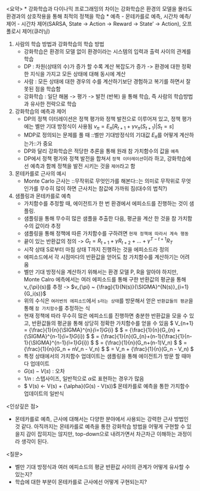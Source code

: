 <요약>
	* 강화학습과 다이나믹 프로그래밍의 차이는 강화학습은 환경의 모델을 몰라도 환경과의 상호작용을 통해 최적의 정책을 학습
	* 예측 - 몬테카를로 예측, 시간차 예측/ 제어 - 시간차 제어(SARSA, State -> Action -> Reward -> State’ -> Action), 오프폴로시 제어(큐러닝)
1. 사람의 학습 방법과 강화학습의 학습 방법
	* 강화학습은 환경의 모델 없이 환경이라는 시스템의 입력과 출력 사이의 관계를 학습
	* DP : 차원(상태의 수)가 증가 할 수록 계산 복잡도가 증가
		-> 환경에 대한 정확한 지식을 가지고 모든 상태에 대해 동시에 계산
	* 사람 : 모든 상태에 대한 경우의 수를 계산하기보단 경험하고 복기를 하면서 잘못된 점을 학습함
	* 강화학습 : 일단 해봄 -> 평가 -> 발전 (반복) 을 통해 학습, 즉 사람의 학습방법과 유사한 전략으로 학습
2. 강화학습의 예측과 제어
	* DP의 정책 이터레이션은 정책 평가와 정책 발전으로 이루어져 있고, 정책 평가에는 벨만 기대 방정식이 사용됨
		$v_{\pi} = E_{\pi}[R_{t+1} + {\gamma}v_{\pi}(S_{t+1})|S_{t} = s]$
	* MDP로 정의되는 문제를 풀 때 ::벨만 기대방정식의 기대값 $E_{\pi}$를 어떻게 계산하는가::가 중요
	* DP와 달리 강화학습은 적당한 추론을 통해 원래 참 가치함수의 값을 `예측`
	* DP에서 정책 평가와 정책 발전을 합쳐서 `정책 이터레이션`이라 하고, 강화학습에선 예측과 함께 정책을 발전 시키는 것을 `제어`라고 함
3. 몬테카를로 근사의 예시
	* Monte Carlo 근사는 ::무작위로 무엇인가를 해본다::는 의미로 무작위로 무엇인가를 무수히 많이 하면 근사치는 참값에 가까워 짐(대수의 법칙?)
4. 샘플링과 몬테카를로 예측
	* 가치함수를 추정할 때, 에이전트가 한 번 환경에서 에피소드를 진행하는 것이 샘플링.
	* 샘플링을 통해 무수히 많은 샘플을 추출한 다음, 평균을 계산 한 것을 참 가치함수의 값이라 추정
	* 샘플링을 통해 정책에 따른 가치함수를 구하려면 `현재 정책에 따라서 계속 행동`
	* 끝이 있는 반환값의 정의
		-> $G_{t} = R_{t+1} + {\gamma}R_{t+2} + ... + {\gamma}^{T-t+1}R_{T}$
	* 시작 상태 S로부터 마침 상태 T까지 진행하는 것을 에피소드라 정의
	* 에피소드에서 각 시점마다의 반환값을 얻어도 참 가치함수를 계산하기는 어려움
	* 벨만 기대 방정식을 계산하기 위해서는 환경 모델 P, R을 알아야 하지만, Monte Calro 에측에서는 여러 에피소드를 통해 구한 반환값의 평균을 통해 v_{\pi}(s)를 추정
		-> $v_{\pi} ~ {\frag}{1}{N(s)}{\SIGMA}^{N(s)}_{i=1}{G_i(s)}$
	* 위의 수식은 `여러번의 에피소드`에서 `s라는 상태`를 방문해서 얻은 `반환값들의 평균`을 통해 `참 가치함수`를 추정하는 식
	* 현재 정책에 따라 무수히 많은 에피소드를 진행하면 충분한 반환값을 모을 수 있고, 반환값들의 평균을 통해 상당히 정확한 가치함수를 얻을 수 있음
		$ V_{n+1} = {\frac}{1}{n}{\SIGMA}^{n}_{i=1}G_{i} $
		$                = {\frac}{1}{n}(G_{n} + {\SIGMA}^{n-1}_{i=1}G_{i}) $
		$                = {\frac}{1}{n}(G_{n}+(n-1){\frac}{1}{n-1}{\SIGMA}^{n-1}_{i=1}G_{i}) $
		$ 		  = {\frac}{1}{n}(G_n+(n-1)V_n) $
		$                = {\frac}{1}{n}(G_n + nV_n - V_n) $
		$                = V_n + {\frac}{1}{n}(G_n - V_n) $
	* 특정 상태에서의 가치함수 업데이트는 샘플링을 통해 에이전트가 방문 할 때마다 업데이트
	* $G(s) - V(s)$ : 오차
	* $1/n$            : 스텝사이즈, 일반적으로 ${\alpha}$로 표현하는 경우가 많음
	* $ V(s) <- V(s) + {\alpha}(G(s) - V(s))$ 몬테카를로 예측을 통한 가치함수 업데이트의 일반식

<인상깊은 점>
* 몬테카를로 예측, 근사에 대해서는 다양한 분야에서 사용되는 강력한 근사 방법인 것 같다. 아직까지는 몬테카를로 예측을 통한 강화학습 방법을 어떻게 구현할 수 있을지 감이 잡히지는 않지만, top-down으로 내려가면서 차근차근 이해하는 과정이라 생각이 된다.

<질문>
* 벨만 기대 방정식과 여러 에피소드의 평균 반환값 사이의 관계가 어떻게 유사할 수 있는지?
* 학습에 대한 부분이 몬테카를로 근사에선 어떻게 구현되는지?
